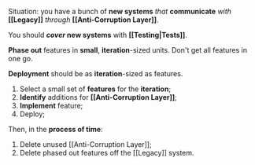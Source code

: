 Situation: 
  you have a bunch of **new systems**
	  *that* **communicate** *with* **[[Legacy]]** 
		  *through* **[[Anti-Corruption Layer]]**.

You should ***cover* new systems** with **[[Testing|Tests]]**.

**Phase out** features in **small**, **iteration**-sized units. 
Don't get all features in one go.

**Deployment** should be as **iteration**-sized as features.

1. Select a small set of **features** for the **iteration**;
2. **Identify** additions for **[[Anti-Corruption Layer]]**;
3. **Implement** feature;
4. Deploy;

Then, in the **process of time**:
1. Delete unused [[Anti-Corruption Layer]];
2. Delete phased out features off the [[Legacy]] system.
